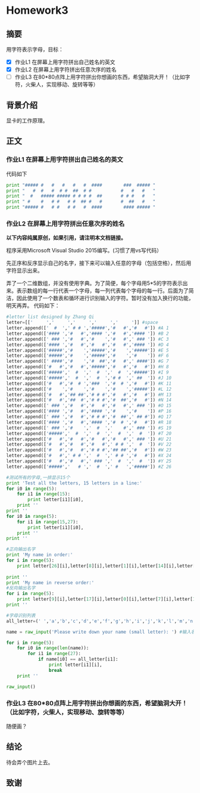 # Homework3
## 摘要

用字符表示字母，目标：
 
- [x] 作业L1 在屏幕上用字符拼出自己姓名的英文
- [x] 作业L2 在屏幕上用字符拼出任意次序的姓名
- [ ] 作业L3 在80*80点阵上用字符拼出你想画的东西，希望脑洞大开！（比如字符，火柴人，实现移动、旋转等等）

## 背景介绍
  显卡的工作原理。
  
## 正文
### 作业L1 在屏幕上用字符拼出自己姓名的英文
代码如下
```python
print "##### #   #   #   #   #  ####        ###  ##### "
print "   #  #   #  # #  ##  # #           #   #   #   "
print "  #   ##### ##### # # # #  ##       # # #   #   "
print " #    #   # #   # #  ## #   #       #  ##   #   "
print "##### #   # #   # #   #  ####        #### ##### "
```

### 作业L2 在屏幕上用字符拼出任意次序的姓名
**以下内容纯属原创，如果引用，请注明本文档链接。**

程序采用Microsoft Visual Studio 2015编写。(习惯了用vs写代码）

先正序和反序显示自己的名字，接下来可以输入任意的字母（包括空格），然后用字符显示出来。

弄了一个二维数组，并没有使用字典。为了简便，每个字母用5*5的字符表示出来。表示数组的每一行代表一个字母，每一列代表每个字母的每一行。后面为了简洁，因此使用了一个数表和循环进行识别输入的字符。暂时没有加入换行的功能，明天再弄。
代码如下：
```python
#letter list designed by Zhang Qi
letter=[['     ','     ','     ','     ','     ']] #space
letter.append(['  #  ',' # # ','#####','#   #','#   #']) #A 1
letter.append(['#### ','#   #','#### ','#   #','#### ']) #B 2
letter.append([' ### ','#   #','#    ','#   #',' ### ']) #C 3
letter.append(['#### ','#   #','#   #','#   #','#### ']) #D 4
letter.append(['#####','#    ','#####','#    ','#####']) #E 5
letter.append(['#####','#    ','#####','#    ','#    ']) #F 6
letter.append([' ####','#    ','#  ##','#   #',' ####']) #G 7
letter.append(['#   #','#   #','#####','#   #','#   #']) #H 8
letter.append(['#####','  #  ','  #  ','  #  ','#####']) #I 9
letter.append(['#####','  #  ','  #  ','# #  ',' ##  ']) #J 10
letter.append(['#   #','#  # ','###  ','#  # ','#   #']) #K 11
letter.append(['#    ','#    ','#    ','#    ','#####']) #L 12
letter.append(['#   #','## ##','# # #','#   #','#   #']) #M 13
letter.append(['#   #','##  #','# # #','#  ##','#   #']) #N 14
letter.append([' ### ','#   #','#   #','#   #',' ### ']) #O 15
letter.append(['#### ','#   #','#### ','#    ','#    ']) #P 16
letter.append([' ### ','#   #','# # #','#  ##',' ## #']) #Q 17
letter.append(['#### ','#   #','#### ','#  # ','#   #']) #R 18
letter.append([' ### ','#    ','  #  ','    #',' ### ']) #S 19
letter.append(['#####','  #  ','  #  ','  #  ','  #  ']) #T 20
letter.append(['#   #','#   #','#   #','#   #',' ### ']) #U 21
letter.append(['#   #','#   #','#   #',' # # ','  #  ']) #V 22
letter.append(['#   #','#   #','# # #','## ##','#   #']) #W 23
letter.append(['#   #',' # # ','  #  ',' # # ','#   #']) #X 24
letter.append(['#   #','#   #',' ### ','  #  ','  #  ']) #Y 25
letter.append(['#####','   # ','  #  ',' #   ','#####']) #Z 26

#测试所有的字母,一排显示15个
print 'Test all the letters, 15 letters in a line:'
for i0 in range(5):
    for i1 in range(15):
        print letter[i1][i0],
    print ''
print ''
for i0 in range(5):
    for i1 in range(15,27):
        print letter[i1][i0],
    print ''
print ''

#正向输出名字
print 'My name in order:'
for i in range(5):
    print letter[26][i],letter[8][i],letter[1][i],letter[14][i],letter[7][i],letter[0][i],letter[17][i],letter[9][i]
    
print ''
print 'My name in reverse order:'
#反向输出名字
for i in range(5):
    print letter[9][i],letter[17][i],letter[0][i],letter[7][i],letter[14][i],letter[1][i],letter[8][i],letter[26][i]
print ''

#字母识别列表
all_letter=(' ','a','b','c','d','e','f','g','h','i','j','k','l','m','n','o','p','q','r','s','t','u','v','w','x','y','z')

name = raw_input('Please write down your name (small letter): ') #输入名字,暂时不支持换行

for i in range(5):
    for i0 in range(len(name)):
        for i1 in range(27):
            if name[i0] == all_letter[i1]:
                print letter[i1][i],
                break
    print ''

raw_input()
```

### 作业L3 在80*80点阵上用字符拼出你想画的东西，希望脑洞大开！（比如字符，火柴人，实现移动、旋转等等）

随便画？

## 结论

待会弄个图片上去。

## 致谢
